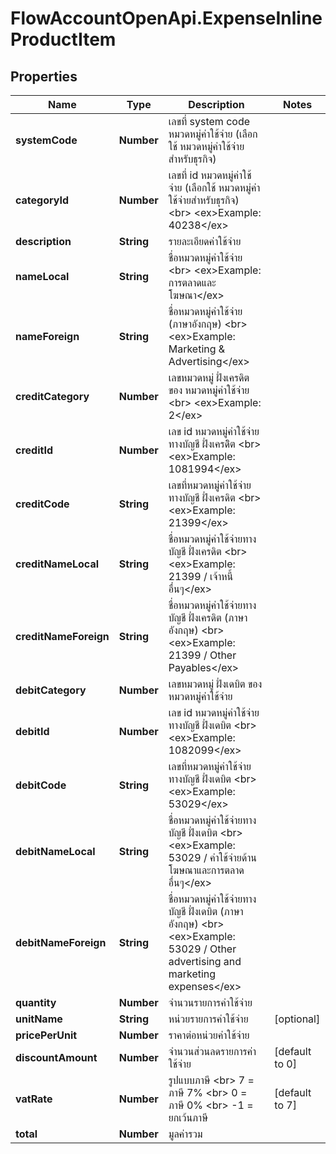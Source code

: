 # FlowAccountOpenApi.ExpenseInlineProductItem

## Properties

Name | Type | Description | Notes
------------ | ------------- | ------------- | -------------
**systemCode** | **Number** | เลขที่ system code หมวดหมู่ค่าใช้จ่าย (เลือกใช้ หมวดหมู่ค่าใช้จ่ายสำหรับธุรกิจ) | 
**categoryId** | **Number** | เลขที่ id หมวดหมู่ค่าใช้จ่าย (เลือกใช้ หมวดหมู่ค่าใช้จ่ายสำหรับธุรกิจ) &lt;br&gt; &lt;ex&gt;Example: 40238&lt;/ex&gt; | 
**description** | **String** | รายละเอียดค่าใช้จ่าย | 
**nameLocal** | **String** | ชื่อหมวดหมู่ค่าใช้จ่าย &lt;br&gt; &lt;ex&gt;Example: การตลาดและโฆษณา&lt;/ex&gt; | 
**nameForeign** | **String** | ชื่อหมวดหมู่ค่าใช้จ่าย (ภาษาอังกฤษ) &lt;br&gt; &lt;ex&gt;Example: Marketing &amp; Advertising&lt;/ex&gt; | 
**creditCategory** | **Number** | เลขหมวดหมู่ ฝั่งเครดิต ของ หมวดหมู่ค่าใช้จ่าย &lt;br&gt; &lt;ex&gt;Example: 2&lt;/ex&gt; | 
**creditId** | **Number** | เลข id หมวดหมู่ค่าใช้จ่ายทางบัญชี ฝั่งเครดิิต &lt;br&gt; &lt;ex&gt;Example: 1081994&lt;/ex&gt; | 
**creditCode** | **String** | เลขที่หมวดหมู่ค่าใช้จ่ายทางบัญชี ฝั่งเครดิต &lt;br&gt; &lt;ex&gt;Example: 21399&lt;/ex&gt; | 
**creditNameLocal** | **String** | ชื่อหมวดหมู่ค่าใช้จ่ายทางบัญชี ฝั่งเครดิต &lt;br&gt; &lt;ex&gt;Example: 21399 / เจ้าหนี้อื่นๆ&lt;/ex&gt; | 
**creditNameForeign** | **String** | ชื่อหมวดหมู่ค่าใช้จ่ายทางบัญชี ฝั่งเครดิต (ภาษาอังกฤษ) &lt;br&gt; &lt;ex&gt;Example: 21399 / Other Payables&lt;/ex&gt; | 
**debitCategory** | **Number** | เลขหมวดหมู่ ฝั่งเดบิต ของ หมวดหมู่ค่าใช้จ่าย | 
**debitId** | **Number** | เลข id หมวดหมู่ค่าใช้จ่ายทางบัญชี ฝั่งเดบิต &lt;br&gt; &lt;ex&gt;Example: 1082099&lt;/ex&gt; | 
**debitCode** | **String** | เลขที่หมวดหมู่ค่าใช้จ่ายทางบัญชี ฝั่งเดบิต &lt;br&gt; &lt;ex&gt;Example: 53029&lt;/ex&gt; | 
**debitNameLocal** | **String** | ชื่อหมวดหมู่ค่าใช้จ่ายทางบัญชี ฝั่งเดบิต &lt;br&gt; &lt;ex&gt;Example: 53029 / ค่าใช้จ่ายด้านโฆษณาและการตลาดอื่นๆ&lt;/ex&gt; | 
**debitNameForeign** | **String** | ชื่อหมวดหมู่ค่าใช้จ่ายทางบัญชี ฝั่งเดบิต (ภาษาอังกฤษ) &lt;br&gt; &lt;ex&gt;Example: 53029 / Other advertising and marketing expenses&lt;/ex&gt; | 
**quantity** | **Number** | จำนวนรายการค่าใช้จ่าย | 
**unitName** | **String** | หน่วยรายการค่าใช้จ่าย | [optional] 
**pricePerUnit** | **Number** | ราคาต่อหน่วยค่าใช้จ่าย | 
**discountAmount** | **Number** | จำนวนส่วนลดรายการค่าใช้จ่าย | [default to 0]
**vatRate** | **Number** | รูปแบบภาษี &lt;br&gt; 7 &#x3D; ภาษี 7% &lt;br&gt; 0 &#x3D; ภาษี 0% &lt;br&gt; -1 &#x3D; ยกเว้นภาษี | [default to 7]
**total** | **Number** | มูลค่ารวม | 


